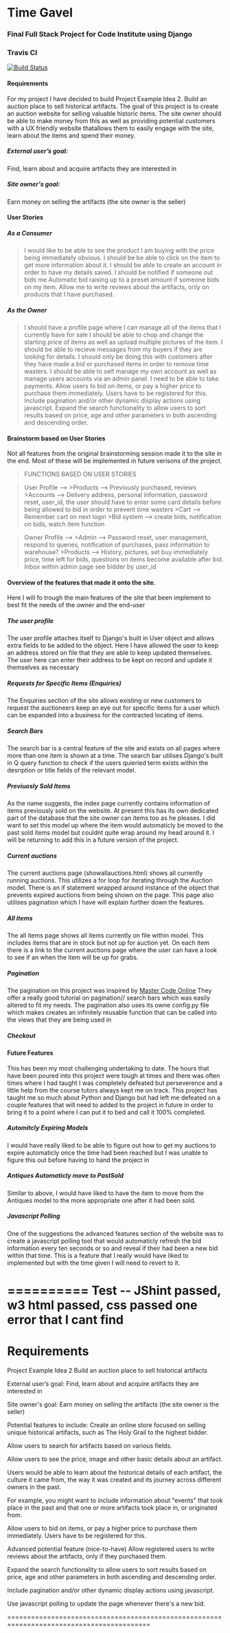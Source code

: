 # Time Gavel
### Final Full Stack Project for Code Institute using Django

### Travis CI
[![Build Status](https://travis-ci.org/Didgerydont/fullstack-milestone.svg?branch=master)](https://travis-ci.org/Didgerydont/fullstack-milestone)

#### Requirements
For my project I have decided to build Project Example Idea 2. Build an auction place to sell historical artifacts.
The goal of this project is to create an auction website for selling valuable historic items. The site owner should
be able to make money from this as well as providing potential customers with a UX friendly website thatallows them to easily
engage with the site, learn about the items and spend their money. 

##### External user’s goal:
Find, learn about and acquire artifacts they are interested in

##### Site owner's goal:
Earn money on selling the artifacts (the site owner is the seller)

#### User Stories
##### As a Consumer
>I would like to be able to see the product I am buying with the price being immediately obvious.
>I should be be able to click on the item to get more information about it. 
>I should be able to create an account in order to have my details saved.
>I should be notified if someone out bids me
>Automatic bid raising up to a preset amount if someone bids on my item.
>Allow me to write reviews about the artifacts, only on products that I have purchased.

##### As the Owner
>I should have a profile page where I can manage all of the items that I currently have for sale
>I should be able to chop and change the starting price of items as well as upload multiple pictures of the item. 
>I should be able to recieve messages from my buyers if they are looking for details. I should only be doing this with customers
>after they have made a bid or purchased items in order to remove time wasters. 
>I should be able to self manage my own account as well as manage users accounts via an admin panel. 
>I need to be able to take payments. 
>Allow users to bid on items, or pay a higher price to purchase them immediately. Users have to be registered for this.
>Include pagination and/or other dynamic display actions using javascript.
>Expand the search functionality to allow users to sort results based on price, age and other parameters in both ascending and descending order.

#### Brainstorm based on User Stories


Not all features from the original brainstorming session made it to the site in the end. Most of these will be implemented
in future verisons of the project.

>FUNCTIONS BASED ON USER STORIES


>User Profile --> 
	>Products --> Previously purchased, reviews
	>Accounts --> Delivery address, personal information, password reset, user_id, the user should have to enter some card details before being allowed to bid in order to prevent time wasters
	>Cart --> Remember cart on next login
	>Bid system --> create bids, notification on bids, watch item function 
	

>Owner Profile --> 
	>Admin --> Password reset, user management, respond to queries, notification of purchases, pass information to warehouse?
	>Products --> History, pictures, set buy immediately price, time left for bids, questions on items become available after bid. Inbox within admin page see bidder by user_id


#### Overview of the features that made it onto the site. 
Here I will fo trough the main features of the site that been implement to best fit the needs of the owner and the end-user

##### The user profile

The user profile attaches itself to Django's built in User object and allows extra fields to be added to the object. Here I have allowed the user to keep an address stored on file 
that they are able to keep updated themselves. The user here can enter their address to be kept on record and update it themselves as necessary


##### Requests for Specific Items (Enquiries)

The Enquiries section of the site allows existing or new customers to request the auctioneers keep an eye out for specific items for a user
which can be expanded into a business for the contracted locating of items. 


##### Search Bars

The search bar is a central feature of the site and exists on all pages where more than one item is shown at a time. 
The search bar utilises Django's built in Q query function to check if the users quieried term exists within the desription or title
fields of the relevant model. 


##### Previuosly Sold Items

As the name suggests, the index page currently contains information of items previously sold on the website. At present
this has its own dedicated part of the database that the site owner can items too as he pleases. I did want to set this
model up where the item would automaticly be moved to the past sold items model but couldnt quite wrap around my head around
it. I will be returning to add this in a future version of the project. 


##### Current auctions

The current auctions page (showallauctions.html) shows all currently running auctions. This utilizes a for loop
for iterating through the Auction model. There is an if statement wrapped around instance of the object that prevents expired
auctions from being shown on the page. This page also utilises pagination which I have will explain further down the features.

##### All items

The all items page shows all items currently on file within model. This includes items that are in stock but not
up for auction yet. On each item there is a link to the current auctions page where the user can have a look to see
if an when the item will be up for grabs.


##### Pagination
The pagination on this project was inspired by [Master Code Online](https://www.youtube.com/channel/UCbhm6TbMBTWn_GxrIbPFapA)
They offer a really good tutorial on pagination// search bars which was easily altered to fit my needs. The pagination also uses its owne
config.py file which makes creates an infinitely reusable function that can be called into the views that they are being used in

##### Checkout


#### Future Features

This has been my most challenging undertaking to date. The hours that have been poured into this project were tough 
at times and there was often times where I had taught I was completely defeated but perseverence and a little help
from the course tutors always kept me on track. This project has taught me so much about Python and Django but 
had left me defeated on a couple features that will need to added to the project in future in order to bring it
to a point where I can put it to bed and call it 100% completed.  

##### Automitcly Expiring Models

I would have really liked to be able to figure out how to get my auctions to expire automaticly once the 
time had been reached but I was unable to figure this out before having to hand the project in

##### Antiques Automaticly move to PastSold

Similar to above, I would have liked to have the item to move from the Antiques model to the more appropriate one after
it had been sold.

##### Javascript Polling

One of the suggestions the advanced features section of the website was to create a javascript polling tool
that would automaticly refresh the bid information every ten seconds or so and reveal if their had been a new bid within that time.
This is a feature that I really would have liked to implemented but with the time given I will need to revert to it. 


####
	
	
	
==========
Test -- JShint passed, w3 html passed, css passed one error that I cant find
========== 

Requirements
==========================================================================================

Project Example Idea 2
Build an auction place to sell historical artifacts

External user’s goal:
Find, learn about and acquire artifacts they are interested in

Site owner's goal:
Earn money on selling the artifacts (the site owner is the seller)

Potential features to include:
Create an online store focused on selling unique historical artifacts, such as The Holy Grail to the highest bidder.

Allow users to search for artifacts based on various fields.

Allow users to see the price, image and other basic details about an artifact.

Users would be able to learn about the historical details of each artifact, the culture it came from, the way it was created and its journey across different owners in the past.

For example, you might want to include information about "events" that took place in the past and that one or more artifacts took place in, or originated from.

Allow users to bid on items, or pay a higher price to purchase them immediately. Users have to be registered for this.

Advanced potential feature (nice-to-have)
Allow registered users to write reviews about the artifacts, only if they purchased them.

Expand the search functionality to allow users to sort results based on price, age and other parameters in both ascending and descending order.

Include pagination and/or other dynamic display actions using javascript.

Use javascript polling to update the page whenever there's a new bid.

==========================================================================================